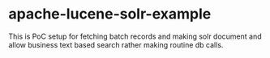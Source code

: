 # apache-lucene-solr-example
This is PoC setup for fetching batch records and making solr document and allow business text based search rather making routine db calls.
